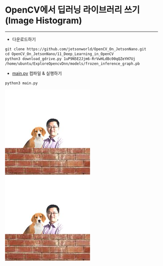 # OpenCV에서 딥러닝 라이브러리 쓰기(Image Histogram)
***
* 다운로드하기
```
git clone https://github.com/jetsonworld/OpenCV_On_JetsonNano.git
cd OpenCV_On_JetsonNano/11_Deep_Learning_in_OpenCV
python3 download_gdrive.py 1uP9N5E2Jjm6-RrVwHLdBc00qQZeYH7Uj /home/ubuntu/ExploreOpencvDnn/models/frozen_inference_graph.pb
```

* [main.py](https://raw.githubusercontent.com/jetsonworld/OpenCV_On_JetsonNano/master/11_Deep_Learning_in_OpenCV/main.py) 컴파일 & 실행하기

```
python3 main.py
```

![image.jpeg](https://raw.githubusercontent.com/jetsonworld/OpenCV_On_JetsonNano/master/11_Deep_Learning_in_OpenCV/image.jpeg)
![image.jpeg](https://raw.githubusercontent.com/jetsonworld/OpenCV_On_JetsonNano/master/11_Deep_Learning_in_OpenCV/image.jpeg)
